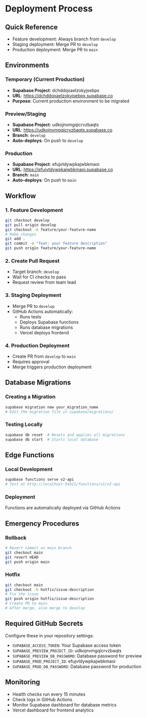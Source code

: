 # Deployment Process

## Quick Reference
- Feature development: Always branch from `develop`
- Staging deployment: Merge PR to `develop`
- Production deployment: Merge PR to `main`

## Environments

### Temporary (Current Production)
- **Supabase Project**: dchddqxaelzokyjsebpx
- **URL**: https://dchddqxaelzokyjsebpx.supabase.co
- **Purpose**: Current production environment to be migrated

### Preview/Staging
- **Supabase Project**: udkojnvmgqicrvzbaqts
- **URL**: https://udkojnvmgqicrvzbaqts.supabase.co
- **Branch**: `develop`
- **Auto-deploys**: On push to `develop`

### Production
- **Supabase Project**: efujvtdywpkajwbkmaoi
- **URL**: https://efujvtdywpkajwbkmaoi.supabase.co
- **Branch**: `main`
- **Auto-deploys**: On push to `main`

## Workflow

### 1. Feature Development
```bash
git checkout develop
git pull origin develop
git checkout -b feature/your-feature-name
# Make changes
git add .
git commit -m "feat: your feature description"
git push origin feature/your-feature-name
```

### 2. Create Pull Request
- Target branch: `develop`
- Wait for CI checks to pass
- Request review from team lead

### 3. Staging Deployment
- Merge PR to `develop`
- GitHub Actions automatically:
  - Runs tests
  - Deploys Supabase functions
  - Runs database migrations
  - Vercel deploys frontend

### 4. Production Deployment
- Create PR from `develop` to `main`
- Requires approval
- Merge triggers production deployment

## Database Migrations

### Creating a Migration
```bash
supabase migration new your_migration_name
# Edit the migration file in supabase/migrations/
```

### Testing Locally
```bash
supabase db reset  # Resets and applies all migrations
supabase db start  # Starts local database
```

## Edge Functions

### Local Development
```bash
supabase functions serve v2-api
# Test at http://localhost:54321/functions/v1/v2-api
```

### Deployment
Functions are automatically deployed via GitHub Actions

## Emergency Procedures

### Rollback
```bash
# Revert commit on main branch
git checkout main
git revert HEAD
git push origin main
```

### Hotfix
```bash
git checkout main
git checkout -b hotfix/issue-description
# Fix the issue
git push origin hotfix/issue-description
# Create PR to main
# After merge, also merge to develop
```

## Required GitHub Secrets

Configure these in your repository settings:

- `SUPABASE_ACCESS_TOKEN`: Your Supabase access token
- `SUPABASE_PREVIEW_PROJECT_ID`: udkojnvmgqicrvzbaqts
- `SUPABASE_PREVIEW_DB_PASSWORD`: Database password for preview
- `SUPABASE_PROD_PROJECT_ID`: efujvtdywpkajwbkmaoi
- `SUPABASE_PROD_DB_PASSWORD`: Database password for production

## Monitoring

- Health checks run every 15 minutes
- Check logs in GitHub Actions
- Monitor Supabase dashboard for database metrics
- Vercel dashboard for frontend analytics